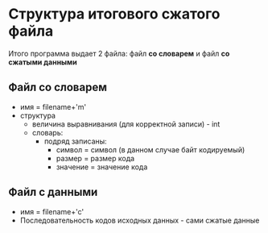 # Структура итогового сжатого файла

Итого программа выдает 2 файла: файл **со словарем** и файл **со сжатыми данными**

## Файл со словарем

- имя = filename+'m'
- структура
  - величина выравнивания (для корректной записи) - int
  - словарь:
    - подряд записаны:
      - символ = символ (в данном случае байт кодируемый)
      - размер = размер кода 
      - значение = значение кода

## Файл с данными

- имя = filename+'c'
- Последовательность кодов исходных данных - сами сжатые данные

